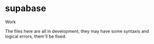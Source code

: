 # supabase
Work

The files here are all in development, they may have some syntaxis and logical errors, them'll be fixed.
